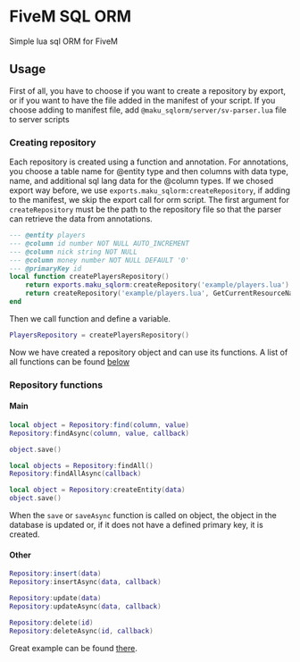 # FiveM SQL ORM
Simple lua sql ORM for FiveM

## Usage
First of all, you have to choose if you want to create a repository by export, or if you want to have the file added in the manifest of your script. 
If you choose adding to manifest file, add `@maku_sqlorm/server/sv-parser.lua` file to server scripts

### Creating repository
Each repository is created using a function and annotation. For annotations, you choose a table name for @entity type and then columns with data type, name, and additional sql lang data for the @column types.
If we chosed export way before, we use `exports.maku_sqlorm:createRepository`, if adding to the manifest, we skip the export call for orm script.
The first argument for `createRepository` must be the path to the repository file so that the parser can retrieve the data from annotations.
```lua
--- @entity players
--- @column id number NOT NULL AUTO_INCREMENT
--- @column nick string NOT NULL
--- @column money number NOT NULL DEFAULT '0'
--- @primaryKey id
local function createPlayersRepository()
    return exports.maku_sqlorm:createRepository('example/players.lua') -- Using export case
    return createRepository('example/players.lua', GetCurrentResourceName()) -- Including file in manifest case
end
```
Then we call function and define a variable.
```lua
PlayersRepository = createPlayersRepository()
```
Now we have created a repository object and can use its functions. A list of all functions can be found [below](https://github.com/itIsMaku/sql_orm#repository-functions)
### Repository functions
#### Main
```lua
local object = Repository:find(column, value)
Repository:findAsync(column, value, callback)

object.save()
```
```lua
local objects = Repository:findAll()
Repository:findAllAsync(callback)
```
```lua
local object = Repository:createEntity(data)
object.save()
```
When the `save` or `saveAsync` function is called on object, the object in the database is updated or, if it does not have a defined primary key, it is created.

#### Other
```lua
Repository:insert(data)
Repository:insertAsync(data, callback)

Repository:update(data)
Repository:updateAsync(data, callback)

Repository:delete(id)
Repository:deleteAsync(id, callback)
```

Great example can be found [there](https://github.com/itIsMaku/sql_orm/blob/main/example/players.lua).
